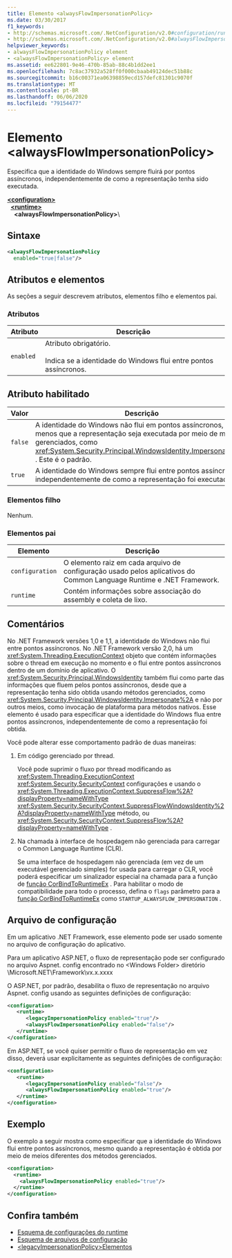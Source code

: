 ```yaml
---
title: Elemento <alwaysFlowImpersonationPolicy>
ms.date: 03/30/2017
f1_keywords:
- http://schemas.microsoft.com/.NetConfiguration/v2.0#configuration/runtime/alwaysFlowImpersonationPolicy
- http://schemas.microsoft.com/.NetConfiguration/v2.0#alwaysFlowImpersonationPolicy
helpviewer_keywords:
- alwaysFlowImpersonationPolicy element
- <alwaysFlowImpersonationPolicy> element
ms.assetid: ee622801-9e46-470b-85ab-88c4b1dd2ee1
ms.openlocfilehash: 7c8ac37932a528ff0f000cbaab49124dec51b88c
ms.sourcegitcommit: b16c00371ea06398859ecd157defc81301c9070f
ms.translationtype: MT
ms.contentlocale: pt-BR
ms.lasthandoff: 06/06/2020
ms.locfileid: "79154477"
---
```

# <a name="alwaysflowimpersonationpolicy-element"></a>Elemento \<alwaysFlowImpersonationPolicy>
Especifica que a identidade do Windows sempre fluirá por pontos assíncronos, independentemente de como a representação tenha sido executada.  
  
[**\<configuration>**](../configuration-element.md)\
&nbsp;&nbsp;[**\<runtime>**](runtime-element.md)\
&nbsp;&nbsp;&nbsp;&nbsp;**\<alwaysFlowImpersonationPolicy>**\  
  
## <a name="syntax"></a>Sintaxe  
  
```xml  
<alwaysFlowImpersonationPolicy
  enabled="true|false"/>  
```  
  
## <a name="attributes-and-elements"></a>Atributos e elementos  
 As seções a seguir descrevem atributos, elementos filho e elementos pai.  
  
### <a name="attributes"></a>Atributos  
  
|Atributo|Descrição|  
|---------------|-----------------|  
|`enabled`|Atributo obrigatório.<br /><br /> Indica se a identidade do Windows flui entre pontos assíncronos.|  
  
## <a name="enabled-attribute"></a>Atributo habilitado  
  
|Valor|Descrição|  
|-----------|-----------------|  
|`false`|A identidade do Windows não flui em pontos assíncronos, a menos que a representação seja executada por meio de métodos gerenciados, como <xref:System.Security.Principal.WindowsIdentity.Impersonate%2A> . Este é o padrão.|  
|`true`|A identidade do Windows sempre flui entre pontos assíncronos, independentemente de como a representação foi executada.|  
  
### <a name="child-elements"></a>Elementos filho  
 Nenhum.  
  
### <a name="parent-elements"></a>Elementos pai  
  
|Elemento|Descrição|  
|-------------|-----------------|  
|`configuration`|O elemento raiz em cada arquivo de configuração usado pelos aplicativos do Common Language Runtime e .NET Framework.|  
|`runtime`|Contém informações sobre associação do assembly e coleta de lixo.|  
  
## <a name="remarks"></a>Comentários  
 No .NET Framework versões 1,0 e 1,1, a identidade do Windows não flui entre pontos assíncronos. No .NET Framework versão 2,0, há um <xref:System.Threading.ExecutionContext> objeto que contém informações sobre o thread em execução no momento e o flui entre pontos assíncronos dentro de um domínio de aplicativo. O <xref:System.Security.Principal.WindowsIdentity> também flui como parte das informações que fluem pelos pontos assíncronos, desde que a representação tenha sido obtida usando métodos gerenciados, como <xref:System.Security.Principal.WindowsIdentity.Impersonate%2A> e não por outros meios, como invocação de plataforma para métodos nativos. Esse elemento é usado para especificar que a identidade do Windows flua entre pontos assíncronos, independentemente de como a representação foi obtida.  
  
 Você pode alterar esse comportamento padrão de duas maneiras:  
  
1. Em código gerenciado por thread.  
  
     Você pode suprimir o fluxo por thread modificando as <xref:System.Threading.ExecutionContext> <xref:System.Security.SecurityContext> configurações e usando o <xref:System.Threading.ExecutionContext.SuppressFlow%2A?displayProperty=nameWithType> <xref:System.Security.SecurityContext.SuppressFlowWindowsIdentity%2A?displayProperty=nameWithType> método, ou <xref:System.Security.SecurityContext.SuppressFlow%2A?displayProperty=nameWithType> .  
  
2. Na chamada à interface de hospedagem não gerenciada para carregar o Common Language Runtime (CLR).  
  
     Se uma interface de hospedagem não gerenciada (em vez de um executável gerenciado simples) for usada para carregar o CLR, você poderá especificar um sinalizador especial na chamada para a função de [função CorBindToRuntimeEx](../../../unmanaged-api/hosting/corbindtoruntimeex-function.md) . Para habilitar o modo de compatibilidade para todo o processo, defina o `flags` parâmetro para a [função CorBindToRuntimeEx](../../../unmanaged-api/hosting/corbindtoruntimeex-function.md) como `STARTUP_ALWAYSFLOW_IMPERSONATION` .  
  
## <a name="configuration-file"></a>Arquivo de configuração  
 Em um aplicativo .NET Framework, esse elemento pode ser usado somente no arquivo de configuração do aplicativo.  
  
 Para um aplicativo ASP.NET, o fluxo de representação pode ser configurado no arquivo Aspnet. config encontrado no \<Windows Folder> diretório \Microsoft.NET\Framework\vx.x.xxxx  
  
 O ASP.NET, por padrão, desabilita o fluxo de representação no arquivo Aspnet. config usando as seguintes definições de configuração:  
  
```xml
<configuration>  
   <runtime>  
      <legacyImpersonationPolicy enabled="true"/>  
      <alwaysFlowImpersonationPolicy enabled="false"/>  
   </runtime>  
</configuration>  
```  
  
 Em ASP.NET, se você quiser permitir o fluxo de representação em vez disso, deverá usar explicitamente as seguintes definições de configuração:  
  
```xml  
<configuration>  
   <runtime>  
      <legacyImpersonationPolicy enabled="false"/>  
      <alwaysFlowImpersonationPolicy enabled="true"/>  
   </runtime>  
</configuration>  
```  
  
## <a name="example"></a>Exemplo  
 O exemplo a seguir mostra como especificar que a identidade do Windows flui entre pontos assíncronos, mesmo quando a representação é obtida por meio de meios diferentes dos métodos gerenciados.  
  
```xml  
<configuration>  
  <runtime>  
    <alwaysFlowImpersonationPolicy enabled="true"/>  
  </runtime>  
</configuration>  
```  
  
## <a name="see-also"></a>Confira também

- [Esquema de configurações do runtime](index.md)
- [Esquema de arquivos de configuração](../index.md)
- [\<legacyImpersonationPolicy>Elementos](legacyimpersonationpolicy-element.md)
